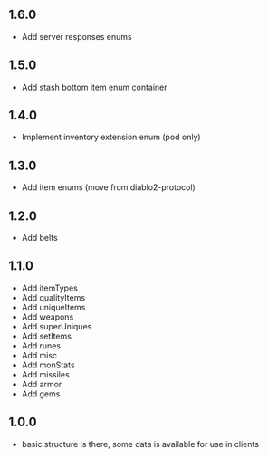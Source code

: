## 1.6.0
* Add server responses enums

## 1.5.0
* Add stash bottom item enum container

## 1.4.0
* Implement inventory extension enum (pod only)

## 1.3.0
* Add item enums (move from diablo2-protocol)

## 1.2.0
* Add belts

## 1.1.0
* Add itemTypes
* Add qualityItems
* Add uniqueItems
* Add weapons
* Add superUniques
* Add setItems
* Add runes
* Add misc
* Add monStats
* Add missiles
* Add armor
* Add gems

## 1.0.0

* basic structure is there, some data is available for use in clients
